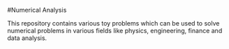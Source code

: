 #Numerical Analysis


This repository contains various toy problems which can be used to solve numerical problems in various fields like physics, engineering, finance and data analysis.
